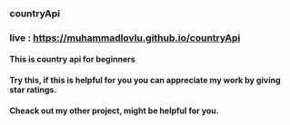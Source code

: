 ### countryApi
### live : https://muhammadlovlu.github.io/countryApi
#### This is country api for beginners
#### Try this, if this is helpful for you you can appreciate my work by giving star ratings.
#### Cheack out my other project, might be helpful for you. 
